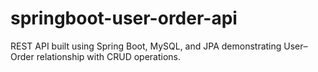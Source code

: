 # springboot-user-order-api
REST API built using Spring Boot, MySQL, and JPA demonstrating User–Order relationship with CRUD operations.
